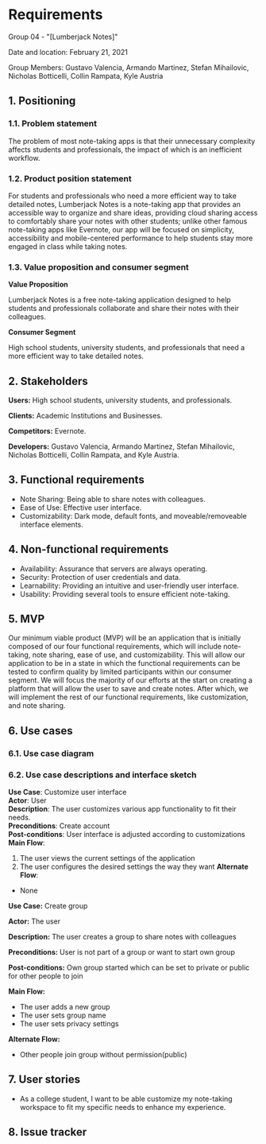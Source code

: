 # Requirements
Group 04 - "[Lumberjack Notes]"

Date and location: February 21, 2021

Group Members: Gustavo Valencia, Armando Martinez, Stefan Mihailovic, Nicholas Botticelli, Collin Rampata, Kyle Austria

## 1. Positioning
### 1.1. Problem statement

The problem of most note-taking apps is that their unnecessary complexity affects students and professionals, the impact
of which is an inefficient workflow.

### 1.2. Product position statement

For students and professionals who need a more efficient way to take detailed notes, Lumberjack Notes is a note-taking
app that provides an accessible way to organize and share ideas, providing cloud sharing access to comfortably share
your notes with other students; unlike other famous note-taking apps like Evernote, our app will be focused on simplicity,
accessibility and mobile-centered performance to help students stay more engaged in class while taking notes.

### 1.3. Value proposition and consumer segment

**Value Proposition**

Lumberjack Notes is a free note-taking application designed to help students and professionals collaborate and share
their notes with their colleagues.

**Consumer Segment**

High school students, university students, and professionals that need a more efficient way to take detailed notes.

## 2. Stakeholders

**Users:** High school students, university students, and professionals.

**Clients:** Academic Institutions and Businesses.

**Competitors:** Evernote.

**Developers:** Gustavo Valencia, Armando Martinez, Stefan Mihailovic, Nicholas Botticelli, Collin Rampata, and Kyle Austria.

## 3. Functional requirements

- Note Sharing: Being able to share notes with colleagues.
- Ease of Use: Effective user interface.
- Customizability: Dark mode, default fonts, and moveable/removeable interface elements.

## 4. Non-functional requirements

- Availability: Assurance that servers are always operating.
- Security: Protection of user credentials and data.
- Learnability: Providing an intuitive and user-friendly user interface.
- Usability: Providing several tools to ensure efficient note-taking.

## 5. MVP

Our minimum viable product (MVP) will be an application that is initially composed of our four functional requirements,
which will include note-taking, note sharing, ease of use, and customizability. This will allow our application to be in
a state in which the functional requirements can be tested to confirm quality by limited participants within our consumer
segment. We will focus the majority of our efforts at the start on creating a platform that will allow the user to save and
create notes. After which, we will implement the rest of our functional requirements, like customization, and note sharing.

## 6. Use cases

### 6.1. Use case diagram

### 6.2. Use case descriptions and interface sketch


**Use Case**: Customize user interface  
**Actor**: User  
**Description**: The user customizes various app functionality to fit their needs.  
**Preconditions**: Create account  
**Post-conditions**: User interface is adjusted according to customizations  
**Main Flow**:
1. The user views the current settings of the application
2. The user configures the desired settings the way they want
**Alternate Flow**:
- None

**Use Case:** Create group


**Actor:** The user


**Description:** The user creates a group to share notes with colleagues


**Preconditions:** User is not part of a group or want to start own group


**Post-conditions:** Own group started which can be set to private or public for other people to join


**Main Flow:**

- The user adds a new group
- The user sets group name
- The user sets privacy settings


**Alternate Flow:**

- Other people join group without permission(public)

## 7. User stories
- As a college student, I want to be able customize my note-taking workspace to fit my specific needs to enhance my
experience.

## 8. Issue tracker